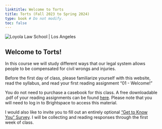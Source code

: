 ```yaml
---
linktitle: Welcome to Torts
title: Torts (Fall 2023 to Spring 2024)
type: book # Do not modify.
toc: false
---
```

![Loyola Law School | Los Angeles](lls_banner.gif)

## Welcome to Torts!

In this course we will study different ways that our legal system allows people to be compensated for civil wrongs and injuries.

Before the first day of class, please familiarize yourself with this website, read the syllabus, and read your first reading assignment “01 - Welcome!” 

You do not need to purchase a casebook for this class. A free downloadable .pdf of your reading assignments can be found [here](https://brightspace.lmu.edu/d2l/le/content/217728/viewContent/2596795/View). Please note that you will need to log in to Brightspace to access this material.

I would also like to invite you to fill out an entirely optional [“Get to Know You” Survey](https://forms.gle/fCUAo6Z3AA5HYEcb7). I will be collecting and reading responses through the first week of class.